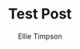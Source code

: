 ---
layout: article
title: Test Post
date:
series: Daily Deals
author: Ellie Timpson
banner_path: 
gallery:
  - image_path:
---